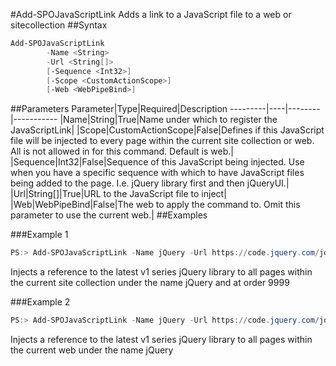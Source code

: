 #Add-SPOJavaScriptLink
Adds a link to a JavaScript file to a web or sitecollection
##Syntax
```powershell
Add-SPOJavaScriptLink
        -Name <String>
        -Url <String[]>
        [-Sequence <Int32>]
        [-Scope <CustomActionScope>]
        [-Web <WebPipeBind>]
```


##Parameters
Parameter|Type|Required|Description
---------|----|--------|-----------
|Name|String|True|Name under which to register the JavaScriptLink|
|Scope|CustomActionScope|False|Defines if this JavaScript file will be injected to every page within the current site collection or web. All is not allowed in for this command. Default is web.|
|Sequence|Int32|False|Sequence of this JavaScript being injected. Use when you have a specific sequence with which to have JavaScript files being added to the page. I.e. jQuery library first and then jQueryUI.|
|Url|String[]|True|URL to the JavaScript file to inject|
|Web|WebPipeBind|False|The web to apply the command to. Omit this parameter to use the current web.|
##Examples

###Example 1
```powershell
PS:> Add-SPOJavaScriptLink -Name jQuery -Url https://code.jquery.com/jquery.min.js -Sequence 9999 -Scope Site
```
Injects a reference to the latest v1 series jQuery library to all pages within the current site collection under the name jQuery and at order 9999

###Example 2
```powershell
PS:> Add-SPOJavaScriptLink -Name jQuery -Url https://code.jquery.com/jquery.min.js
```
Injects a reference to the latest v1 series jQuery library to all pages within the current web under the name jQuery
